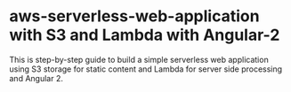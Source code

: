 # aws-serverless-web-application with S3 and Lambda with Angular-2

This is step-by-step guide to build a simple serverless web application using S3 storage for static content and Lambda for server side processing and Angular 2.

